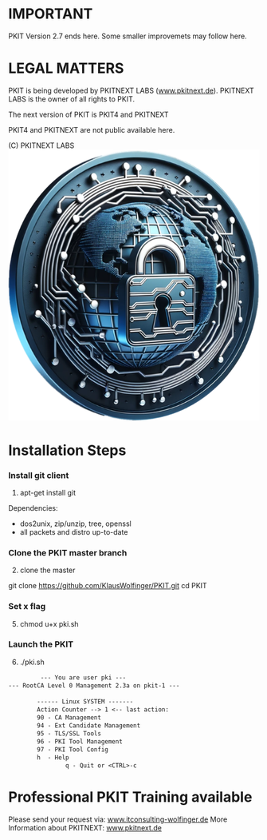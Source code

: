 # IMPORTANT
PKIT Version 2.7 ends here.
Some smaller improvemets may follow here.

# LEGAL MATTERS
PKIT is being developed by PKITNEXT LABS (www.pkitnext.de). 
PKITNEXT LABS is the owner of all rights to PKIT.

The next version of PKIT is PKIT4 and PKITNEXT

PKIT4 and PKITNEXT are not public available here.

(C) PKITNEXT LABS
![PKIT](PKITNEXT_LOGO_1.png)
# Installation Steps

### Install git client

1. apt-get install git

Dependencies:
- dos2unix, zip/unzip, tree, openssl
- all packets and distro up-to-date 

### Clone the PKIT master branch
2. clone the master

git clone https://github.com/KlausWolfinger/PKIT.git
cd PKIT

### Set x flag
5. chmod u+x pki.sh

### Launch the PKIT
6. ./pki.sh

```
         --- You are user pki ---
--- RootCA Level 0 Management 2.3a on pkit-1 ---

        ------ Linux SYSTEM -------
        Action Counter --> 1 <-- last action:
        90 - CA Management
        94 - Ext Candidate Management
        95 - TLS/SSL Tools
        96 - PKI Tool Management
        97 - PKI Tool Config
        h  - Help
                q - Quit or <CTRL>-c
```                
# Professional PKIT Training available
Please send your request via: www.itconsulting-wolfinger.de
More Information about PKITNEXT: www.pkitnext.de




